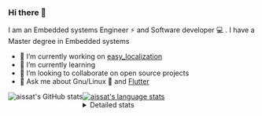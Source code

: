 ### Hi there 👋

I am an Embedded systems Engineer ⚡️ and Software developer 💻 . I have a Master degree in Embedded systems
- 🔭 I’m currently working on [easy_localization](https://pub.dev/packages/easy_localization)
- 🌱 I’m currently learning 
- 👯 I’m looking to collaborate on open source projects
- 💬 Ask me about  Gnu/Linux 🐧 and [Flutter](https://flutter.dev) 

<a href="https://profile-summary-for-github.com/user/aissat">
  <img align="left" height="170px" src="https://github-readme-stats.vercel.app/api?username=aissat&show_icons=true&line_height=27&count_private=true&include_all_commits=true" alt="aissat's GitHub stats"/>
  <img src="https://github-readme-stats.vercel.app/api/top-langs/?username=aissat&hide_langs_below=5&layout=compact" alt="aissat's language stats"/>
</a>

<details>
<summary>Detailed stats</summary>
 

### 🧐 Waka Stats

<!--START_SECTION:waka-->
![Profile Views](http://img.shields.io/badge/Profile%20Views-5-blue)

![Lines of code](https://img.shields.io/badge/From%20Hello%20World%20I%27ve%20Written-334948%20lines%20of%20code-blue)

**🐱 My Github Data** 

> 🏆 380 Contributions in the Year 2021
 > 
> 📦 43.8 kB Used in Github's Storage 
 > 
> 💼 Opted to Hire
 > 
> 📜 145 Public Repositories 
 > 
> 🔑 14 Private Repositories  
 > 
**I'm a Night 🦉** 

```text
🌞 Morning    64 commits     ██░░░░░░░░░░░░░░░░░░░░░░░   8.72% 
🌆 Daytime    104 commits    ███░░░░░░░░░░░░░░░░░░░░░░   14.17% 
🌃 Evening    294 commits    ██████████░░░░░░░░░░░░░░░   40.05% 
🌙 Night      272 commits    █████████░░░░░░░░░░░░░░░░   37.06%

```
📅 **I'm Most Productive on Tuesday** 

```text
Monday       66 commits     ██░░░░░░░░░░░░░░░░░░░░░░░   8.99% 
Tuesday      190 commits    ██████░░░░░░░░░░░░░░░░░░░   25.89% 
Wednesday    93 commits     ███░░░░░░░░░░░░░░░░░░░░░░   12.67% 
Thursday     90 commits     ███░░░░░░░░░░░░░░░░░░░░░░   12.26% 
Friday       102 commits    ███░░░░░░░░░░░░░░░░░░░░░░   13.9% 
Saturday     121 commits    ████░░░░░░░░░░░░░░░░░░░░░   16.49% 
Sunday       72 commits     ██░░░░░░░░░░░░░░░░░░░░░░░   9.81%

```


📊 **This Week I Spent My Time On** 

```text
⌚︎ Time Zone: Africa/Algiers

💬 Programming Languages: 
Dart                     38 mins             ████████░░░░░░░░░░░░░░░░░   31.5% 
Other                    29 mins             ██████░░░░░░░░░░░░░░░░░░░   23.98% 
Docker                   25 mins             █████░░░░░░░░░░░░░░░░░░░░   21.02% 
JSON                     10 mins             ██░░░░░░░░░░░░░░░░░░░░░░░   8.73% 
JavaScript               9 mins              ██░░░░░░░░░░░░░░░░░░░░░░░   8.09%

🔥 Editors: 
VS Code                  2 hrs 1 min         █████████████████████████   100.0%

💻 Operating System: 
Linux                    2 hrs 1 min         █████████████████████████   100.0%

```

**I Mostly Code in Dart** 

```text
Dart                     19 repos            █████████░░░░░░░░░░░░░░░░   35.85% 
TypeScript               5 repos             ██░░░░░░░░░░░░░░░░░░░░░░░   9.43% 
PHP                      4 repos             ██░░░░░░░░░░░░░░░░░░░░░░░   7.55% 
Vala                     4 repos             ██░░░░░░░░░░░░░░░░░░░░░░░   7.55% 
JavaScript               4 repos             ██░░░░░░░░░░░░░░░░░░░░░░░   7.55%

```


**Timeline**

![Chart not found](https://raw.githubusercontent.com/aissat/aissat/master/charts/bar_graph.png) 


 Last Updated on 14/08/2021
<!--END_SECTION:waka-->

</details>
